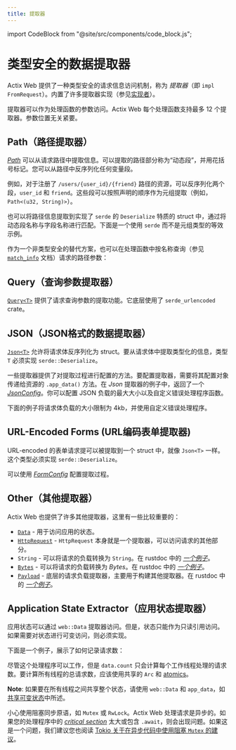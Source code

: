 ```yaml
---
title: 提取器
---
```


import CodeBlock from "@site/src/components/code_block.js";

# 类型安全的数据提取器

Actix Web 提供了一种类型安全的请求信息访问机制，称为 _提取器_（即 `impl FromRequest`）。内置了许多提取器实现（参见[实现者](https://docs.rs/actix-web/latest/actix_web/trait.FromRequest.html#implementors)）。

提取器可以作为处理函数的参数访问。Actix Web 每个处理函数支持最多 12 个提取器。参数位置无关紧要。

<CodeBlock example="extractors" file="main.rs" section="option-one" />

## Path（路径提取器）

[_Path_][pathstruct] 可以从请求路径中提取信息。可以提取的路径部分称为“动态段”，并用花括号标记。您可以从路径中反序列化任何变量段。

例如，对于注册了 `/users/{user_id}/{friend}` 路径的资源，可以反序列化两个段，`user_id` 和 `friend`。这些段可以按照声明的顺序作为元组提取（例如，`Path<(u32, String)>`）。

<CodeBlock example="extractors" file="path_one.rs" section="path-one" />

也可以将路径信息提取到实现了 `serde` 的 `Deserialize` 特质的 struct 中，通过将动态段名称与字段名称进行匹配。下面是一个使用 `serde` 而不是元组类型的等效示例。

<CodeBlock example="extractors" file="path_two.rs" section="path-two" />

作为一个非类型安全的替代方案，也可以在处理函数中按名称查询（参见 [`match_info`][docsrs_match_info] 文档）请求的路径参数：

<CodeBlock example="extractors" file="path_three.rs" section="path-three" />

## Query（查询参数提取器）

[`Query<T>`][querystruct] 提供了请求查询参数的提取功能。它底层使用了 `serde_urlencoded` crate。

<CodeBlock example="extractors" file="query.rs" section="query" />

## JSON（JSON格式的数据提取器）

[`Json<T>`][jsonstruct] 允许将请求体反序列化为 struct。要从请求体中提取类型化的信息，类型 `T` 必须实现 `serde::Deserialize`。

<CodeBlock example="extractors" file="json_one.rs" section="json-one" />

一些提取器提供了对提取过程进行配置的方法。要配置提取器，需要将其配置对象传递给资源的 `.app_data()` 方法。在 _Json_ 提取器的例子中，返回了一个 [_JsonConfig_][jsonconfig]。你可以配置 JSON 负载的最大大小以及自定义错误处理程序函数。

下面的例子将请求体负载的大小限制为 4kb，并使用自定义错误处理程序。

<CodeBlock example="extractors" file="json_two.rs" section="json-two" />

## URL-Encoded Forms (URL编码表单提取器)

URL-encoded 的表单请求提可以被提取到一个 struct 中，就像 `Json<T>` 一样。这个类型必须实现 `serde::Deserialize`。

可以使用 [_FormConfig_][formconfig] 配置提取过程。

<CodeBlock example="extractors" file="form.rs" section="form" />

## Other（其他提取器）

Actix Web 也提供了许多其他提取器，这里有一些比较重要的：

- [`Data`][datastruct] - 用于访问应用的状态。
- [`HttpRequest`][httprequest] - `HttpRequest` 本身就是一个提取器，可以访问请求的其他部分。
- `String` - 可以将请求的负载转换为 `String`。在  rustdoc 中的 [_一个例子_][stringexample]。
- [`Bytes`][bytes] - 可以将请求的负载转换为 _Bytes_。在  rustdoc 中的 [_一个例子_][bytesexample]。
- [`Payload`][payload] - 底层的请求负载提取器，主要用于构建其他提取器。在  rustdoc 中的 [_一个例子_][payloadexample]。

## Application State Extractor（应用状态提取器）

应用状态可以通过 `web::Data` 提取器访问。但是，状态只能作为只读引用访问。如果需要对状态进行可变访问，则必须实现。

下面是一个例子，展示了如何记录请求数：

<CodeBlock example="request-handlers" file="main.rs" section="data" />

尽管这个处理程序可以工作，但是 `data.count` 只会计算每个工作线程处理的请求数。要计算所有线程的总请求数，应该使用共享的 `Arc` 和 [atomics][atomics]。

<CodeBlock example="request-handlers" file="handlers_arc.rs" section="arc" />

**Note**: 如果要在所有线程之间共享整个状态，请使用 `web::Data` 和 `app_data`，如[共享可变状态][shared_mutable_state]中所述。

小心使用阻塞同步原语，如 `Mutex` 或 `RwLock`。Actix Web 处理请求是异步的。如果您的处理程序中的 [_critical section_][critical_section] 太大或包含 `.await`，则会出现问题。如果这是一个问题，我们建议您也阅读 [Tokio 关于在异步代码中使用阻塞 `Mutex` 的建议][tokio_std_mutex]。

[pathstruct]: https://docs.rs/actix-web/4/actix_web/dev/struct.Path.html
[querystruct]: https://docs.rs/actix-web/4/actix_web/web/struct.Query.html
[jsonstruct]: https://docs.rs/actix-web/4/actix_web/web/struct.Json.html
[jsonconfig]: https://docs.rs/actix-web/4/actix_web/web/struct.JsonConfig.html
[formconfig]: https://docs.rs/actix-web/4/actix_web/web/struct.FormConfig.html
[datastruct]: https://docs.rs/actix-web/4/actix_web/web/struct.Data.html
[httprequest]: https://docs.rs/actix-web/4/actix_web/struct.HttpRequest.html
[stringexample]: https://docs.rs/actix-web/4/actix_web/trait.FromRequest.html#impl-FromRequest-for-String
[bytes]: https://docs.rs/actix-web/4/actix_web/web/struct.Bytes.html
[bytesexample]: https://docs.rs/actix-web/4/actix_web/trait.FromRequest.html#impl-FromRequest-5
[payload]: https://docs.rs/actix-web/4/actix_web/web/struct.Payload.html
[payloadexample]: https://docs.rs/actix-web/4/actix_web/web/struct.Payload.html
[docsrs_match_info]: https://docs.rs/actix-web/latest/actix_web/struct.HttpRequest.html#method.match_info
[actix]: /actix/docs/
[atomics]: https://doc.rust-lang.org/std/sync/atomic/
[shared_mutable_state]: /docs/application#shared-mutable-state
[critical_section]: https://en.wikipedia.org/wiki/Critical_section
[tokio_std_mutex]: https://tokio.rs/tokio/tutorial/shared-state#on-using-stdsyncmutex

